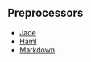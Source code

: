## Preprocessors

- [Jade](http://jade-lang.com/)
- [Haml](http://haml.info/)
- [Markdown](https://daringfireball.net/projects/markdown/syntax)
